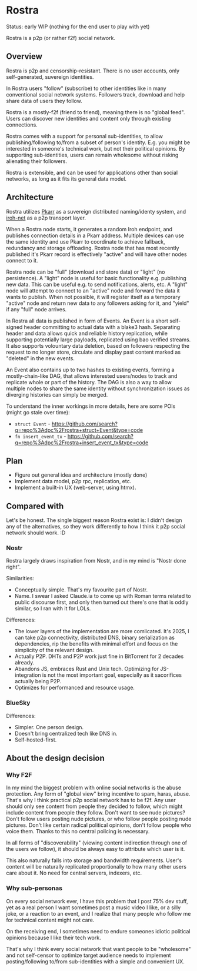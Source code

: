 # Rostra

Status: early WIP (nothing for the end user to play with yet)

Rostra is a p2p (or rather f2f) social network.

## Overview

Rostra is p2p and censorship-resistant. There is no user accounts,
only self-generated, suvereign identities.

In Rostra users "follow" (subscribe) to other identities like in
many conventional social network systems. Followers track, download
and help share data of users they follow.

Rostra is a mostly-f2f (friend to friend), meaning
there is no "global feed". Users can discover new identities
and content only through existing connections.

Rostra comes with a support for personal sub-identities, to allow
publishing/following to/from a subset of person's identity.
E.g. you might be interested in someone's technical work,
but not their political opinions. By supporting sub-identities,
users can remain wholesome without risking alienating their
followers.

Rostra is extensible, and can be used for applications other
than social networks, as long as it fits its general data
model.

## Architecture

Rostra utilizes [Pkarr][pkarr] as a suvereign distributed naming/identy system,
and [iroh-net][iroh-net] as a p2p transport layer.

[pkarr]: https://github.com/pubky/pkarr
[iroh-net]: https://github.com/n0-computer/iroh

When a Rostra node starts, it generates a random Iroh endpoint,
and publishes connection details in a Pkarr address. Multiple
devices can use the same identity and use Pkarr to coordinate
to achieve fallback, redundancy and storage offloading. Rostra
node that has most recently published it's Pkarr record is
effectively "active" and will have other nodes connect to it.


Rostra node can be "full" (download and store data) or "light" (no persistence). A "light" node is useful for basic
functionality e.g. publishing new data. This can be useful e.g. to send notifications, alerts, etc. A "light" node will attempt to
connect to an "active" node and forward the data it wants to publish. When not possible, it will register itself as a
temporary "active" node and return new data to any followers asking for it, and "yield" if any "full" node arrives.

In Rostra all data is published in form of Events. An Event
is a short self-signed header committing to actual data with a blake3 hash.
Separating header and data allows quick and reliable history replication,
while supporting potentially large payloads, replicated using bao verified
streams. It also supports volountary data deletion, based on followers
respecting the request to no longer store, circulate and display past content
marked as "deleted" in the new events.

An Event also contains up to two hashes to existing events, forming a mostly-chain-like
DAG, that allows interested users/nodes to track and replicate whole or part of the history.
The DAG is also a way to allow multiple nodes to share the same identity
without synchronization issues as diverging histories can simply be merged.

To understand the inner workings in more details, here are some POIs (might go stale over time):

* `struct Event` - https://github.com/search?q=repo%3Adpc%2Frostra+struct+Event&type=code
* `fn insert_event_tx` - https://github.com/search?q=repo%3Adpc%2Frostra+insert_event_tx&type=code

## Plan

* Figure out general idea and architecture (mostly done)
* Implement data model, p2p rpc, replication, etc.
* Implement a built-in UX (web-server, using htmx).

## Compared with

Let's be honest. The single biggest reason Rostra exist is: I didn't design any of the alternatives,
so they work differently to how I think it p2p social network should work. :D

### Nostr

Rostra largely draws inspiration from Nostr, and in my mind is "Nostr done right".

Similarities:

* Conceptually simple. That's my favourite part of Nostr.
* Name. I swear I asked Claude.ia to come up with Roman terms related to public discourse first,
  and only then turned out there's one that is oddly similar, so I ran with it for LOLs.

Differences:

* The lower layers of the implementation are more comlicated. It's 2025, I can
  take p2p connectivity, distributed DNS, binary serialization as dependencies, rip
  the benefits with minimal effort and focus on the simplicity of the relevant design.
* Actually P2P. DHTs and P2P work just fine in BitTorrent for 2 decades already.
* Abandons JS, embraces Rust and Unix tech. Optimizing for JS-integration is not
  the most important goal, especially as it sacorifices actually being P2P.
* Optimizes for performanced and resource usage.


### BlueSky

Differences:

* Simpler. One person design.
* Doesn't bring centralized tech like DNS in.
* Self-hosted-first.

## About the design decision

### Why F2F

In my mind the biggest problem with online social networks is the abuse protection.
Any form of "global view" bring incentive to spam, haras, abuse. That's why
I think practical p2p social network has to be f2f. Any user should only see content
from people they decided to follow, which might include content from people they follow.
Don't want to see nude pictures? Don't follow users posting nude pictures, or who
follow people posting nude pictures. Don't like certain radical political opinions,
don't follow people who voice them. Thanks to this no central policing is necessary.

In all forms of "discoverability" (viewing content indirection through one of the users
we follow), it should be always easy to attribute which user is it.

This also naturally falls into storage and bandwidth requirements. User's content
will be naturally replicated proportionally to how many other users care about it.
No need for central servers, indexers, etc.


### Why sub-personas

On every social network ever, I have this problem that I post 75% dev stuff, yet
as a real person I want sometimes post a music video I like, or a silly joke,
or a reaction to an event, and I realize that many people who follow me for technical
content might not care.

On the receiving end, I sometimes need to endure someones idiotic political opinions
because I like their tech work.

That's why I think every social network that want people to be "wholesome"
and not self-censor to optimize target audience needs to implement posting/following
to/from sub-identities with a simple and convenient UX.
